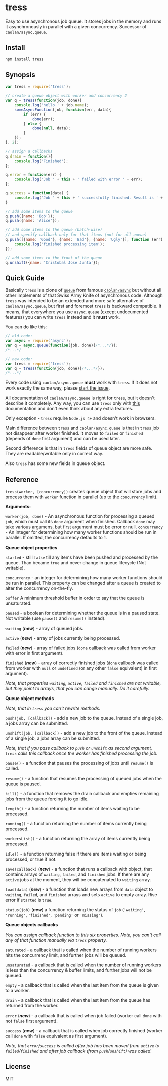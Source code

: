 # tress

Easy to use asynchronous job queue. It stores jobs in the memory and runs it asynchronously in parallel with a given concurrency. Successor of `caolan/async.queue`.

## Install

```bash
npm install tress
```

## Synopsis

```js
var tress = require('tress');

// create a queue object with worker and concurrency 2
var q = tress(function(job, done){
    console.log('hello ' + job.name);
    someAsyncFunction(job, function(err, data){
        if (err) {
            done(err);
        } else {
            done(null, data);
        }
    });
}, 2);

// assign a callbacks
q.drain = function(){
    console.log('Finished');
};

q.error = function(err) {
    console.log('Job ' + this + ' failed with error ' + err);
};

q.success = function(data) {
    console.log('Job ' + this + ' successfully finished. Result is ' + data);
}

// add some items to the queue
q.push({name: 'Bob'});
q.push({name: 'Alice'});

// add some items to the queue (batch-wise)
// and specify callback only for that items (not for all queue)
q.push([{name: 'Good'}, {name: 'Bad'}, {name: 'Ugly'}], function (err) {
    console.log('finished processing item');
});

// add some items to the front of the queue
q.unshift({name: 'Cristobal Jose Junta'});

```

## Quick Guide

Basically `tress` is a clone of [`queue`](https://github.com/caolan/async#queue) from famous [`caolan/async`](https://github.com/caolan/async) but without all other implements of that Swiss Army Knife of asynchronous code. Although `tress` was intended to be an extended and more safe alternative of `caolan/async.queue`, but first and foremost `tress` is backward compatible. It means, that everywhere you use `async.queue` (except undocumented features) you can write `tress` instead and it __must__ work.

You can do like this:

```js
// old code:
var async = require('async');
var q = async.queue(function(job, done){/*...*/});
/*...*/

// new code:
var tress = require('tress');
var q = tress(function(job, done){/*...*/});
/*...*/

```

Every code using `caolan/async.queue` __must__ work with `tress`. If it does not work exactly the same way, please [start the issue](https://github.com/astur/tress/issues).

All documentation of `caolan/async.queue` is right for `tress`, but it doesn't describe it completely. Any way, you can use `tress` only with [this](https://github.com/caolan/async#queue) documentation and don't even think about any extra features.

Only exception - `tress` require `Node.js 4+` and doesn't work in browsers.

Main difference between `tress` and `caolan/async.queue` is that in `tress` job not disappear after worker finished. It moves to `failed` or `finished` (depends of `done` first argument) and can be used later.

Second difference is that in `tress` fields of queue object are more safe. They are readable/writable only in correct way.

Also `tress` has some new fields in queue object.

## Reference

`tress(worker, [concurrency])` creates queue object that will store jobs and process them with `worker` function in parallel (up to the `concurrency` limit).

__Arguments:__

`worker(job, done)` - An asynchronous function for processing a queued `job`, which must call its `done` argument when finished. Callback `done` may take various argumens, but first argument must be error or null.
`concurrency` - An integer for determining how many worker functions should be run in parallel. If omitted, the concurrency defaults to 1.

__Queue object properties__

`started` - still `false` till any items have been pushed and processed by the queue. Than became `true` and never change in queue lifecycle (Not writable).

`concurrency` - an integer for determining how many worker functions should be run in parallel. This property can be changed after a queue is created to alter the concurrency on-the-fly.

`buffer` A minimum threshold buffer in order to say that the queue is unsaturated.

`paused` - a boolean for determining whether the queue is in a paused state. Not writable (use `pause()` and `resume()` instead).

`waiting` (___new___) - array of queued jobs.

`active` (___new___) - array of jobs currently being processed.

`failed` (___new___) - array of failed jobs (`done` callback was called from worker with error in first argument).

`finished` (___new___) - array of correctly finished jobs (`done` callback was called from worker with `null` or `undefined` (or any other `false` equivalent) in first argument).

_Note, that properties `waiting`, `active`, `failed` and `finished` are not writable, but they point to arrays, that you can cahge manually. Do it carefully._

__Queue object methods__

_Note, that in `tress` you can't rewrite methods._

`push(job, [callback])` - add a new job to the queue. Instead of a single job, a jobs array can be submitted.

`unshift(job, [callback])` - add a new job to the front of the queue. Instead of a single job, a jobs array can be submitted.

_Note, that if you pass callback to `push` or `unshift` as second argument, `tress` calls this callback once the worker has finished processing the job._

`pause()` - a function that pauses the processing of jobs until `resume()` is called.

`resume()` - a function that resumes the processing of queued jobs when the queue is paused.

`kill()` - a function that removes the drain callback and empties remaining jobs from the queue forcing it to go idle.

`length()` - a function returning the number of items waiting to be processed.

`running()` - a function returning the number of items currently being processed.

`workersList()` - a function returning the array of items currently being processed.

`idle()` - a function returning false if there are items waiting or being processed, or true if not.

`save(callback)` (___new___) - a function that runs a callback with object, that contains arrays of `waiting`, `failed`, and `finished` jobs. If there are any `active` jobs at the moment, they will be concatenated to `waiting` array.

`load(data)`  (___new___) - a function that loads new arrays from `data` object to `waiting`, `failed`, and `finished` arrays and sets `active` to empty array. Rise error if `started` is `true`.

`status(job)` (___new___) a function returning the status of `job` (`'waiting'`, `'running'`, `'finished'`, `'pending'` or `'missing'`).

__Queue objects callbacks__

_You can assign callback function to this six properties. Note, you can't call any of that function manually via `tress` property._

`saturated` - a callback that is called when the number of running workers hits the concurrency limit, and further jobs will be queued.

`unsaturated` - a callback that is called when the number of running workers is less than the concurrency & buffer limits, and further jobs will not be queued.

`empty` - a callback that is called when the last item from the queue is given to a worker.

`drain` - a callback that is called when the last item from the queue has returned from the worker.

`error` (___new___) - a callback that is called when job failed (worker call `done` with not `false` first argument).

`success` (___new___) - a callback that is called when job correctly finished (worker call `done` with `false` equivalent as first argument).

_Note, that `error`/`success` is called after job has been moved from `active` to `failed`/`finished` and after job callback (from `push`/`unshift`) was called._

## License

MIT